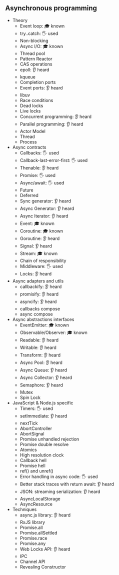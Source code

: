 ## Asynchronous programming

- Theory
  - Event loop: 🎓 known
  - try..catch: 🖐️ used
  - Non-blocking
  - Async I/O: 🎓 known
  - Thread pool
  - Pattern Reactor
  - CAS operations
  - epoll: 👂 heard
  - kqueue
  - Completion ports
  - Event ports: 👂 heard
  - libuv
  - Race conditions
  - Dead locks
  - Live locks
  - Concurrent programming: 👂 heard
  - Parallel programming: 👂 heard
  - Actor Model
  - Thread
  - Process
- Async contracts
  - Callbacks: 🖐️ used
  - Callback-last-error-first: 🖐️ used
  - Thenable: 👂 heard
  - Promise: 🖐️ used
  - Async/await: 🖐️ used
  - Future
  - Deferred
  - Sync generator: 👂 heard
  - Async Generator: 👂 heard
  - Async Iterator: 👂 heard
  - Event: 🎓 known
  - Coroutine: 🎓 known
  - Goroutine: 👂 heard
  - Signal: 👂 heard
  - Stream: 🎓 known
  - Chain of responsibility
  - Middleware: 🖐️ used
  - Locks: 👂 heard
- Async adapters and utils
  - callbackify: 👂 heard
  - promisify: 👂 heard
  - asyncify: 👂 heard
  - callbacks compose
  - async compose
- Async abstractions interfaces
  - EventEmitter: 🎓 known
  - Observable/Observer: 🎓 known
  - Readable: 👂 heard
  - Writable: 👂 heard
  - Transform: 👂 heard
  - Async Pool: 👂 heard
  - Async Queue: 👂 heard
  - Async Collector: 👂 heard
  - Semaphore: 👂 heard
  - Mutex
  - Spin Lock
- JavaScript & Node.js specific
  - Timers: 🖐️ used
  - setImmediate: 👂 heard
  - nextTick
  - AbortController
  - AbortSignal
  - Promise unhandled rejection
  - Promise double resolve
  - Atomics
  - High resolution clock
  - Callback hell
  - Promise hell
  - ref() and unref()
  - Error handling in async code: 🖐️ used
  - Better stack traces with return await: 👂 heard
  - JSON: streaming serialization: 👂 heard
  - AsyncLocalStorage
  - AsyncResource
- Techniques
  - async.js library: 👂 heard
  - RxJS library
  - Promise.all
  - Promise.allSettled
  - Promise.race
  - Promise.any
  - Web Locks API: 👂 heard
  - IPC
  - Channel API
  - Revealing Constructor
